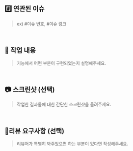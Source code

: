 
## #️⃣ 연관된 이슈

> ex) #이슈 번호, #이슈 링크 

<br/>

## 🔎 작업 내용

> 기능에서 어떤 부분이 구현되었는지 설명해주세요.

<br/>

## 📷 스크린샷 (선택)
> 작업한 결과물에 대한 간단한 스크린샷을 올려주세요.
> 
<br/>

## 💬리뷰 요구사항 (선택)

> 리뷰어가 특별히 봐주었으면 하는 부분이 있다면 작성해주세요.
